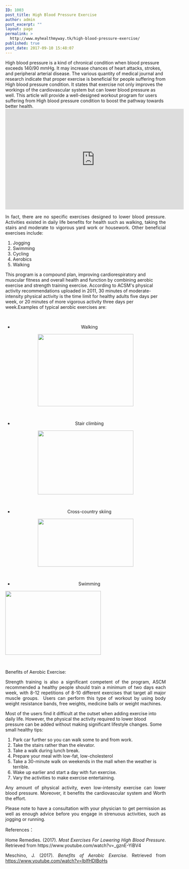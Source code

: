 ```yaml
---
ID: 1003
post_title: High Blood Pressure Exercise
author: admin
post_excerpt: ""
layout: page
permalink: >
  http://www.myhealthmyway.tk/high-blood-pressure-exercise/
published: true
post_date: 2017-09-10 15:48:07
---
```

<div id="pl-1003"  class="panel-layout" ><div id="pg-1003-0"  class="panel-grid panel-no-style"  data-style="{&quot;background_display&quot;:&quot;tile&quot;,&quot;cell_alignment&quot;:&quot;flex-start&quot;}" ><div id="pgc-1003-0-0"  class="panel-grid-cell"  data-weight="1" ><div id="panel-1003-0-0-0" class="so-panel widget widget_sow-editor panel-first-child panel-last-child" data-index="0" data-style="{&quot;background_image_attachment&quot;:false,&quot;background_display&quot;:&quot;tile&quot;}" ><div class="so-widget-sow-editor so-widget-sow-editor-base">
<div class="siteorigin-widget-tinymce textwidget">
	<p style="text-align: left;">High blood pressure is a kind of chronical condition when blood pressure exceeds 140/90 mmHg. It may increase chances of heart attacks, strokes, and peripheral arterial disease. The various quantity of medical journal and research indicate that proper exercise is beneficial for people suffering from High blood pressure condition. It states that exercise not only improves the workings of the cardiovascular system but can lower blood pressure as well. This article will provide a well-designed workout program for users suffering from High blood pressure condition to boost the pathway towards better health.<br /> <iframe src="https://www.youtube.com/embed/_gznE-YiBV4" width="560" height="315" frameborder="0" allowfullscreen="allowfullscreen"></iframe></p>
<p style="text-align: justify;">In fact, there are no specific exercises designed to lower blood pressure. Activities existed in daily life benefits for health such as walking, taking the stairs and moderate to vigorous yard work or housework. Other beneficial exercises include:</p>
<ol>
<li>Jogging</li>
<li>Swimming</li>
<li>Cycling</li>
<li>Aerobics</li>
<li>Walking</li>
</ol>
<p style="text-align: left;">This program is a compound plan, improving cardiorespiratory and muscular fitness and overall health and function by combining aerobic exercise and strength training exercise. According to ACSM's physical activity recommendations uploaded in 2011, 30 minutes of moderate-intensity physical activity is the time limit for healthy adults five days per week, or 20 minutes of more vigorous activity three days per week.Examples of typical aerobic exercises are:</p>
<p> </p>
<ul>
<li style="text-align: center;">Walking</li>
</ul>
<p style="text-align: center;"><img class="alignnone size-medium wp-image-1674" src="http://35.201.22.184/wp-content/uploads/2017/09/2-300x226.jpg" alt="" width="300" height="226" /></p>
<p style="text-align: center;"> </p>
<ul style="text-align: center;">
<li>Stair climbing</li>
</ul>
<p style="text-align: center;"><img class="alignnone size-medium wp-image-1677" src="http://35.201.22.184/wp-content/uploads/2017/09/7-300x200.jpg" alt="" width="300" height="200" /></p>
<p style="text-align: center;"> </p>
<ul style="text-align: center;">
<li>Cross-country skiing</li>
</ul>
<p style="text-align: center;"><img class="alignnone size-medium wp-image-1675" src="http://35.201.22.184/wp-content/uploads/2017/09/5-300x150.jpg" alt="" width="300" height="150" /></p>
<p style="text-align: center;"> </p>
<ul style="text-align: center;">
<li>Swimming</li>
</ul>
<p><img class="size-medium wp-image-1673 alignnone aligncenter" src="http://35.201.22.184/wp-content/uploads/2017/09/swimming-300x200.jpg" alt="" width="300" height="200" /></p>
<p> </p>
<p style="text-align: justify;">Benefits of Aerobic Exercise:</p>
<p style="text-align: justify;">Strength training is also a significant competent of the program, ASCM recommended a healthy people should train a minimum of two days each week, with 8-12 repetitions of 8-10 different exercises that target all major muscle groups.  Users can perform this type of workout by using body weight resistance bands, free weights, medicine balls or weight machines.</p>
<p>Most of the users find it difficult at the outset when adding exercise into daily life. However, the physical the activity required to lower blood pressure can be added without making significant lifestyle changes. Some small healthy tips:</p>
<ol>
<li>Park car further so you can walk some to and from work.</li>
<li>Take the stairs rather than the elevator.</li>
<li>Take a walk during lunch break.</li>
<li>Prepare your meal with low-fat, low-cholesterol</li>
<li>Take a 30-minute walk on weekends in the mall when the weather is terrible.</li>
<li>Wake up earlier and start a day with fun exercise.</li>
<li>Vary the activities to make exercise entertaining.</li>
</ol>
<p style="text-align: justify;">Any amount of physical activity, even low-intensity exercise can lower blood pressure. Moreover, it benefits the cardiovascular system and Worth the effort.</p>
<p style="text-align: justify;">Please note to have a consultation with your physician to get permission as well as enough advice before you engage in strenuous activities, such as jogging or running.</p>
<p style="text-align: justify;">References：</p>
<p style="text-align: justify;">Home Remedies. (2017). <i>Most Exercises For Lowering High Blood Pressure</i>. Retrieved from https://www.youtube.com/watch?v=_gznE-YiBV4</p>
<p style="text-align: justify;">Meschino, J. (2017). <i>Benefits of Aerobic Exercise</i>. Retrieved from <a href="https://www.youtube.com/watch?v=IbIfHDlBoHs">https://www.youtube.com/watch?v=IbIfHDlBoHs</a></p></div>
</div></div></div></div></div>